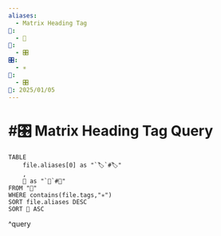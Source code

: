 ```yaml
---
aliases:
  - Matrix Heading Tag
📁:
  - 🔢
🔢:
  - 🎛️
🎛️:
  - ✳️
🔀:
  - 🎛️
📅: 2025/01/05
---
```

# #🎛️ Matrix Heading Tag Query

```dataview
TABLE 
	file.aliases[0] as "`🏷️`#🏷️"
	,
	📁 as "`📁`#📁"
FROM "📁"
WHERE contains(file.tags,"✳️")
SORT file.aliases DESC
SORT 📁 ASC
```

^query